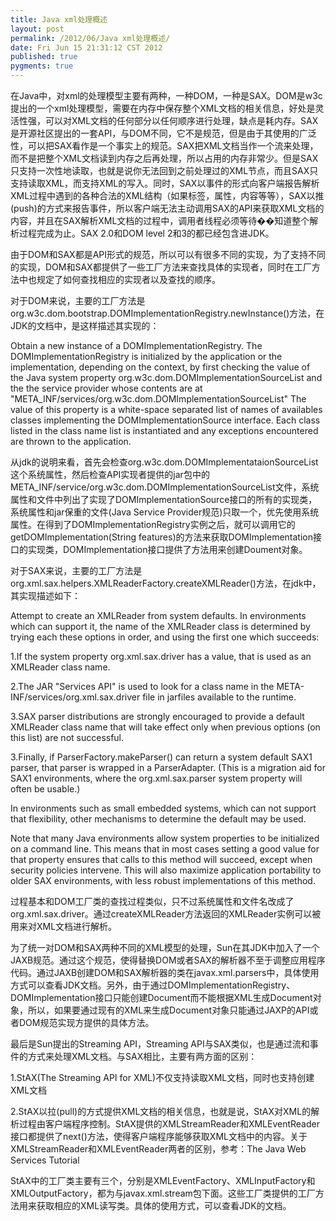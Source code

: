 ```yaml
---
title: Java xml处理概述
layout: post
permalink: /2012/06/Java xml处理概述/
date: Fri Jun 15 21:31:12 CST 2012
published: true
pygments: true
---
```


在Java中，对xml的处理模型主要有两种，一种DOM，一种是SAX。DOM是w3c提出的一个xml处理模型，需要在内存中保存整个XML文档的相关信息，好处是灵活性强，可以对XML文档的任何部分以任何顺序进行处理，缺点是耗内存。SAX是开源社区提出的一套API，与DOM不同，它不是规范，但是由于其使用的广泛性，可以把SAX看作是一个事实上的规范。SAX把XML文档当作一个流来处理，而不是把整个XML文档读到内存之后再处理，所以占用的内存非常少。但是SAX只支持一次性地读取，也就是说你无法回到之前处理过的XML节点，而且SAX只支持读取XML，而支持XML的写入。同时，SAX以事件的形式向客户端报告解析XML过程中遇到的各种合法的XML结构（如果标签，属性，内容等等），SAX以推(push)的方式来报告事件，所以客户端无法主动调用SAX的API来获取XML文档的内容，并且在SAX解析XML文档的过程中，调用者线程必须等待��知道整个解析过程完成为止。SAX 2.0和DOM level 2和3的都已经包含进JDK。

由于DOM和SAX都是API形式的规范，所以可以有很多不同的实现，为了支持不同的实现，DOM和SAX都提供了一些工厂方法来查找具体的实现者，同时在工厂方法中也规定了如何查找相应的实现者以及查找的顺序。



对于DOM来说，主要的工厂方法是org.w3c.dom.bootstrap.DOMImplementationRegistry.newInstance()方法，在JDK的文档中，是这样描述其实现的：

Obtain a new instance of a DOMImplementationRegistry. The DOMImplementationRegistry is initialized by the application or the implementation, depending on the context, by first checking the value of the Java system property org.w3c.dom.DOMImplementationSourceList and the the service provider whose contents are at "META_INF/services/org.w3c.dom.DOMImplementationSourceList" The value of this property is a white-space separated list of names of availables classes implementing the DOMImplementationSource interface. Each class listed in the class name list is instantiated and any exceptions encountered are thrown to the application.

从jdk的说明来看，首先会检查org.w3c.dom.DOMImplementataionSourceList这个系统属性，然后检查API实现者提供的jar包中的META_INF/service/org.w3c.dom.DOMImplementationSourceList文件，系统属性和文件中列出了实现了DOMImplementationSource接口的所有的实现类，系统属性和jar保重的文件(Java Service Provider规范)只取一个，优先使用系统属性。在得到了DOMImplementationRegistry实例之后，就可以调用它的getDOMImplementation(String features)的方法来获取DOMImplementation接口的实现类，DOMImplementation接口提供了方法用来创建Doument对象。



对于SAX来说，主要的工厂方法是org.xml.sax.helpers.XMLReaderFactory.createXMLReader()方法，在jdk中，其实现描述如下：

Attempt to create an XMLReader from system defaults. In environments which can support it, the name of the XMLReader class is determined by trying each these options in order, and using the first one which succeeds:

1.If the system property org.xml.sax.driver has a value, that is used as an XMLReader class name.

2.The JAR "Services API" is used to look for a class name in the META-INF/services/org.xml.sax.driver file in jarfiles available to the runtime.

3.SAX parser distributions are strongly encouraged to provide a default XMLReader class name that will take effect only when previous options (on this list) are not successful.

3.Finally, if ParserFactory.makeParser() can return a system default SAX1 parser, that parser is wrapped in a ParserAdapter. (This is a migration aid for SAX1 environments, where the org.xml.sax.parser system property will often be usable.)

In environments such as small embedded systems, which can not support that flexibility, other mechanisms to determine the default may be used.

Note that many Java environments allow system properties to be initialized on a command line. This means that in most cases setting a good value for that property ensures that calls to this method will succeed, except when security policies intervene. This will also maximize application portability to older SAX environments, with less robust implementations of this method.

过程基本和DOM工厂类的查找过程类似，只不过系统属性和文件名改成了org.xml.sax.driver。通过createXMLReader方法返回的XMLReader实例可以被用来对XML文档进行解析。



为了统一对DOM和SAX两种不同的XML模型的处理，Sun在其JDK中加入了一个JAXB规范。通过这个规范，使得替换DOM或者SAX的解析器不至于调整应用程序代码。通过JAXB创建DOM和SAX解析器的类在javax.xml.parsers中，具体使用方式可以查看JDK文档。另外，由于通过DOMImplementationRegistry、DOMImplementation接口只能创建Document而不能根据XML生成Document对象，所以，如果要通过现有的XML来生成Document对象只能通过JAXP的API或者DOM规范实现方提供的具体方法。



最后是Sun提出的Streaming API，Streaming API与SAX类似，也是通过流和事件的方式来处理XML文档。与SAX相比，主要有两方面的区别：

1.StAX(The Streaming API for XML)不仅支持读取XML文档，同时也支持创建XML文档

2.StAX以拉(pull)的方式提供XML文档的相关信息，也就是说，StAX对XML的解析过程由客户端程序控制。StAX提供的XMLStreamReader和XMLEventReader接口都提供了next()方法，使得客户端程序能够获取XML文档中的内容。关于XMLStreamReader和XMLEventReader两者的区别，参考：The Java Web Services Tutorial





StAX中的工厂类主要有三个，分别是XMLEventFactory、XMLInputFactory和XMLOutputFactory，都为与javax.xml.stream包下面。这些工厂类提供的工厂方法用来获取相应的XML读写类。具体的使用方式，可以查看JDK的文档。

